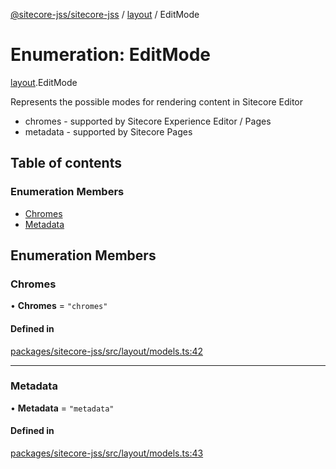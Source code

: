 [@sitecore-jss/sitecore-jss](../README.md) / [layout](../modules/layout.md) / EditMode

# Enumeration: EditMode

[layout](../modules/layout.md).EditMode

Represents the possible modes for rendering content in Sitecore Editor
- chromes - supported by Sitecore Experience Editor / Pages
- metadata - supported by Sitecore Pages

## Table of contents

### Enumeration Members

- [Chromes](layout.EditMode.md#chromes)
- [Metadata](layout.EditMode.md#metadata)

## Enumeration Members

### Chromes

• **Chromes** = ``"chromes"``

#### Defined in

[packages/sitecore-jss/src/layout/models.ts:42](https://github.com/Sitecore/jss/blob/a481db801/packages/sitecore-jss/src/layout/models.ts#L42)

___

### Metadata

• **Metadata** = ``"metadata"``

#### Defined in

[packages/sitecore-jss/src/layout/models.ts:43](https://github.com/Sitecore/jss/blob/a481db801/packages/sitecore-jss/src/layout/models.ts#L43)
